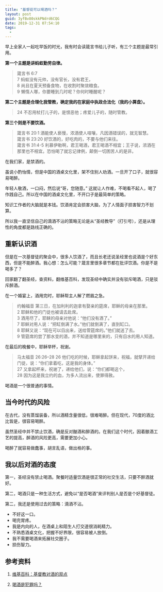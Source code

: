 ```yaml
---
title: "基督徒可以喝酒吗？"
layout: post
guid: 3yfBv80skkPNdrd6CQG
date: 2019-12-31 07:54:10
tags:
  -
---
```


早上全家人一起吃早饭的时光，我有时会读箴言书给儿子听，有三个主题是最常引用。

**第一个主题是讲蚂蚁勤劳自律。**

> 箴言书 6:7  
> 7 蚂蚁没有元帅，没有官长，没有君王，  
> 8 尚且在夏天预备食物，在收割时聚敛粮食。  
> 9 懒惰人哪，你要睡到几时呢？你何时睡醒呢？  

**第二个主题是合理化我管教，确定我的在家庭中执政合法化（我的小算盘）。**

> 24 不忍用杖打儿子的，是恨恶他；疼爱儿子的，随时管教。

**第三个则是不要饮酒。**

> 箴言书 20:1 酒能使人亵慢，浓酒使人喧嚷，凡因酒错误的，就无智慧。  
> 箴言书 23:20 好饮酒的，好吃肉的，不要与他们来往。  
> 箴言书 31:4-5  利慕伊勒啊，君王喝酒，君王喝酒不相宜；王子说，浓酒在那里也不相宜。恐怕喝了就忘记律例，颠倒一切困苦人的是非。    

在我们家，是禁酒的。

虽说小酌怡情，但是中国的酒桌文化里，架不住别人劝酒。一旦开了口子，就很容易喝醉。

年轻人敬酒，一口闷，然后说“哥，您随意。” 这就让人作难，不喝看不起人，喝了作践自己。所以在中国的酒桌文化里，不开口子是最简单的策略。

知识工作者的大脑就是本钱。饮酒肯定会损害大脑，为了人情面子损害智力不划算。

所以我一直坚信自己的滴酒不沾的策略无论是从“圣经教导”（打引号），还是从理性的角度都是路线正确的。

## 重新认识酒

但是在一次基督徒的聚会中，很多人饮酒了，而且长老还说圣经里也说酒是个好东西，但是不能醉酒。我心想：怎么可能？箴言里很多章节都在批评饮酒。你是不是喝多了？

回家翻了翻圣经，查资料，翻维基百科，发现圣经中确实并没有驳斥喝酒，只是驳斥醉酒。

在一个婚宴上，酒用完时，耶稣帮主人解了燃眉之急。

> 约翰福音
> 第三日，在加利利的迦拿有娶亲的筵席，耶稣的母亲在那里。   
> 2 耶稣和他的门徒也被请去赴席。   
> 3 酒用尽了，耶稣的母亲对他说：“他们没有酒了。”    
> 7 耶稣对用人说：“把缸倒满了水。”他们就倒满了，直到缸口。   
> 8 耶稣又说：“现在可以舀出来，送给管筵席的。”他们就送了去。   
> 9 管筵席的尝了那水变的酒，并不知道是哪里来的，只有舀水的用人知道。  

在最后的晚餐中，耶稣举杯，祝谢。

> 马太福音 26:26–28
> 26 他们吃的时候，耶稣拿起饼来，祝福，就擘开递给门徒，说：“你们拿着吃，这是我的身体。”   
> 27 又拿起杯来，祝谢了，递给他们，说：“你们都喝这个，   
> 28 因为这是我立约的血，为多人流出来，使罪得赦。   

喝酒是一个很普通的事情。

## 当今时代的风险

在古代，没有蒸馏装备，所以酒精含量很低，很难喝醉。但在现代，70度的酒比比皆是，很容易喝醉。

虽然圣经中并不禁止饮酒，确是反对酗酒和醉酒的。在我们这个时代，因着酿酒工艺的提高，醉酒的风险更高，需要更加小心。

喝醉了就容易做蠢事，胡言乱语，做出格的事。

## 我以后对酒的态度

第一，圣经没有禁止喝酒。聚餐时适量饮酒是很正常的社交生活，只要不醉酒就好。

第二，喝酒只是一种生活方式，避免以“是否喝酒”来评判别人是否是个好基督徒。

第二，我还是使用过去的策略：滴酒不沾。

- 不好这一口。
- 喝完胃疼。
- 我是内向的人，在酒桌上和陌生人打交道很消耗精力。
- 不熟悉酒桌文化，把握不好界限，很容易被人放倒。
- 我不需要喝酒来拓展社交圈子。
- 损伤智力。


## 参考资料

1. [维基百科：基督教对酒的观点](https://zh.wikipedia.org/zh-cn/%E5%9F%BA%E7%9D%A3%E6%95%99%E5%B0%8D%E9%85%92%E7%9A%84%E8%A7%80%E9%BB%9E)

2. [喝酒是犯罪吗？](https://www.tgcchinese.org/article/is-it-a-sin-to-drink-alcohol)










